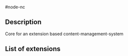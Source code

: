 #node-nc
## Description
Core for an extension based content-management-system

## List of extensions
